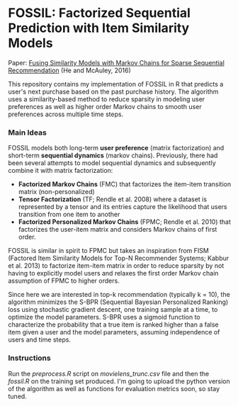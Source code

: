 # FOSSIL: Factorized Sequential Prediction with Item Similarity Models
Paper: [Fusing Similarity Models with Markov Chains for Sparse Sequential Recommendation](https://arxiv.org/pdf/1609.09152.pdf) (He and McAuley, 2016)

This repository contains my implementation of FOSSIL in R that predicts a user's next purchase based on the past purchase history. The algorithm uses a similarity-based method to reduce sparsity in modeling user preferences as well as higher order Markov chains to smooth user preferences across multiple time steps.

### Main Ideas
FOSSIL models both long-term **user preference** (matrix factorization) and short-term **sequential dynamics** (markov chains). Previously, there had been several attempts to model sequential dynamics and subsequently combine it with matrix factorization:

- **Factorized Markov Chains** (FMC) that factorizes the item-item transition matrix (non-personalized)
- **Tensor Factorization** (TF; Rendle et al. 2008) where a dataset is represented by a tensor and its entries capture the likelihood that users transition from one item to another
- **Factorized Personalized Markov Chains** (FPMC; Rendle et al. 2010) that factorizes the user-item matrix and considers Markov chains of first order.

FOSSIL is similar in spirit to FPMC but takes an inspiration from FISM (Factored Item Similarity Models for Top-N Recommender Systems; Kabbur et al. 2013) to factorize item-item matrix in order to reduce sparsity by not having to explicitly model users and relaxes the first order Markov chain assumption of FPMC to higher orders.

Since here we are interested in top-k recommendation (typically k = 10), the algorithm minimizes the S-BPR (Sequential Bayesian Personalized Ranking) loss using stochastic gradient descent, one training sample at a time, to optimize the model parameters. S-BPR uses a sigmoid function to characterize the probability that a true item is ranked higher than a false item given a user and the model parameters, assuming independence of users and time steps.

### Instructions
Run the *preprocess.R* script on *movielens_trunc.csv* file and then the *fossil.R* on the training set produced. I'm going to upload the python version of the algorithm as well as functions for evaluation metrics soon, so stay tuned.


